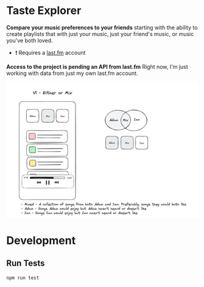 # Taste Explorer

**Compare your music preferences to your friends** starting with the ability to create playlists that with just your music, just your friend's music, or music you've both loved.

- ❗ Requires a [last.fm](last.fm) account

**Access to the project is pending an API from last.fm**
Right now, I'm just working with data from just my own last.fm account.

![wireframe](./documentation/assets/wireframe.png)

# Development

## Run Tests

```sh
npm run test
```
